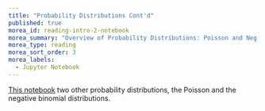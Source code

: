 ```yaml
---
title: "Probability Distributions Cont'd"
published: true
morea_id: reading-intro-2-notebook
morea_summary: "Overview of Probability Distributions: Poisson and Neg. Binomial"
morea_type: reading
morea_sort_order: 3
morea_labels:
  - Jupyter Notebook
---
```


[This notebook](./resources/Poisson_and_neg_binom.ipynb) two other probability distributions, the Poisson and the negative binomial distributions.
